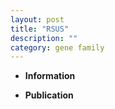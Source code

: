 ```yaml
---
layout: post
title: "RSUS"
description: ""
category: gene family
---
```


* **Information**  

* **Publication**  


